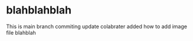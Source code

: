 # blahblahblah
This is  main branch
commiting update
colabrater added
how to add image file
blahblah
